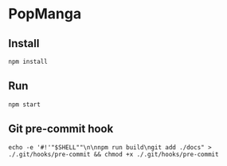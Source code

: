 # PopManga

## Install

`npm install`

## Run

`npm start`

## Git pre-commit hook

`echo -e '#!'"$SHELL""\n\nnpm run build\ngit add ./docs" > ./.git/hooks/pre-commit && chmod +x ./.git/hooks/pre-commit`
